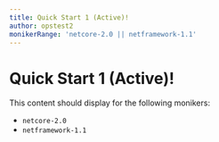 ```yaml
---
title: Quick Start 1 (Active)!
author: opstest2
monikerRange: 'netcore-2.0 || netframework-1.1'
---
```


# Quick Start 1 (Active)!

This content should display for the following monikers:

* `netcore-2.0`
* `netframework-1.1`